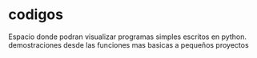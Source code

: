 # codigos 
Espacio donde podran visualizar programas simples escritos en python.
demostraciones desde las funciones mas basicas a pequeños proyectos
